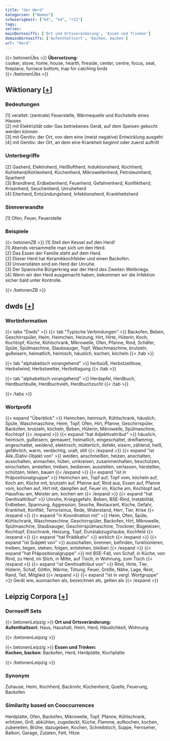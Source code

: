 ```yaml
---
title: "der Herd"
kategorien: ["Nomen"]
schwierigkeit: ["k4", "h4", "r12"]
tags:
series:
mainDornseiffs: ['Ort und Ortsveränderung', 'Essen und Trinken']
domainDornseiffs: ['Aufenthaltsort', 'Kochen, backen']
url: "Herd"
---
```


{{< betonenÜbs >}}
**Übersetzung:**  
cooker, stove, home, house, hearth, fireside, center, centre, focus, seat, fireplace, furnace bottom, trap for catching birds  
{{< /betonenÜbs >}}

## Wiktionary [[+](https://de.wiktionary.org/wiki/Herd)]

### Bedeutungen
[1] veraltet: (zentrale) Feuerstelle, Wärmequelle und Kochstelle eines Hauses  
[2] mit Elektrizität oder Gas betriebenes Gerät, auf dem Speisen gekocht werden können  
[3] mit Genitiv: der Ort, von dem eine (meist negative) Entwicklung ausgeht  
[4] mit Genitiv: der Ort, an dem eine Krankheit beginnt oder zuerst auftritt  

### Unterbegriffe
[2] Gasherd, Elektroherd, Heißluftherd, Induktionsherd, Kochherd, Kohleherd/Kohlenherd, Küchenherd, Mikrowellenherd, Petroleumherd, Sparherd  
[3] Brandherd, Erdbebenherd, Feuerherd, Gefahrenherd, Konfliktherd, Krisenherd, Seuchenherd, Unruheherd  
[4] Eiterherd, Entzündungsherd, Infektionsherd, Krankheitsherd  

### Sinnverwandte
[1] Ofen, Feuer, Feuerstelle  

### Beispiele
{{< betonenZB >}}
[1] Stell den Kessel auf den Herd!  
[1] Abends versammelte man sich um den Herd.  
[2] Das Essen der Familie steht auf dem Herd.  
[2] Dieser Herd hat Keramikkochfelder und einen Backofen.  
[3] Universitäten sind ein Herd der Unruhe.  
[3] Der Spanische Bürgerkrieg war der Herd des Zweiten Weltkriegs.  
[4] Wenn wir den Herd ausgemacht haben, bekommen wir die Infektion sicher bald unter Kontrolle.  

{{< /betonenZB >}}


## dwds [[+](https://www.dwds.de/wb/Herd)]

### Wortinformation
{{< tabs "Dwds" >}}
{{< tab "Typische Verbindungen" >}}
Backofen, Beben, Geschirrspüler, Heim, Heimchen, Heizung, Hirt, Hirte, Hüterin, Koch, Kochtopf, Küche, Kühlschrank, Mikrowelle, Ofen, Pfanne, Rind, Schäfer, Spüle, Spülmaschine, Staubsauger, Topf, Waschmaschine, brutzeln, gußeisern, heimatlich, heimisch, häuslich, kochen, köcheln
{{< /tab >}}

{{< tab "alphabetisch vorangehend" >}}
herbsüß, Herbstzeitlose, Herbstwind, Herbstwetter, Herbsttagung
{{< /tab >}}

{{< tab "alphabetisch vorangehend" >}}
Herdapfel, Herdbuch, Herdbuchbulle, Herdbuchvieh, Herdbuchzucht
{{< /tab >}}

{{< /tabs >}}

### Wortprofil
{{< expand "Überblick" >}} Heimchen, heimisch, Kühlschrank, häuslich, Spüle, Waschmaschine, Heim, Topf, Ofen, Hirt, Pfanne, Geschirrspüler, Backofen, brutzeln, köcheln, Beben, Hüterin, Mikrowelle, Spülmaschine, Kochtopf {{< /expand >}}
{{< expand "hat Adjektivattribut" >}} häuslich, heimisch, gußeisern, gemauert, heimatlich, eingeschaltet, dreiflammig, angeschaltet, weidend, elektrisch, mütterlich, defekt, eisern, zählend, heiß, gefährlich, warm, verdächtig, uralt, still {{< /expand >}}
{{< expand "ist Akk./Dativ-Objekt von" >}} weiden, anschmeißen, heizen, anschalten, ausschalten, anmachen, hüten, umkreisen, zusammenhalten, beschützen, einschalten, anstellen, treiben, bedienen, ausstellen, verlassen, herstellen, schützen, teilen, bauen {{< /expand >}}
{{< expand "ist in Präpositionalgruppe" >}} Heimchen am, Topf auf, Topf vom, köcheln auf, Koch am, Küche mit, brutzeln auf, Pfanne auf, Rind aus, Essen auf, Pfanne vom, kochen auf, Hirt mit, dampfen auf, Feuer im, Küche am, Kochtopf auf, Hausfrau am, Meister am, kochen am {{< /expand >}}
{{< expand "hat Genitivattribut" >}} Unruhe, Kriegsgefahr, Beben, BSE-Rind, Instabilität, Erdbeben, Spannung, Aggression, Seuche, Restaurant, Küche, Gefahr, Krankheit, Konflikt, Terrorismus, Rede, Widerstand, Herr, Tier, Krise {{< /expand >}}
{{< expand "in Koordination mit" >}} Heim, Ofen, Spüle, Kühlschrank, Waschmaschine, Geschirrspüler, Backofen, Hirt, Mikrowelle, Spülmaschine, Staubsauger, Geschirrspülmaschine, Trockner, Bügeleisen, Kochtopf, Eisschrank, Heizung, Topf, Dunstabzugshaube, Kochfeld {{< /expand >}}
{{< expand "hat Prädikativ" >}} wirklich {{< /expand >}}
{{< expand "ist Subjekt von" >}} ausschalten, brennen, befinden, funktionieren, treiben, liegen, stehen, folgen, entstehen, bleiben {{< /expand >}}
{{< expand "hat Präpositionalgruppe" >}} mit BSE-Fall, von Schaf, in Küche, von Rind, zu Herd, im Stich, in Mitte, auf Tisch, in Wohnung, zum Tisch {{< /expand >}}
{{< expand "ist Genitivattribut von" >}} Rind, Hirte, Tier, Hüterin, Schaf, Göttin, Wärme, Tötung, Feuer, Größe, Nähe, Lage, Rest, Rand, Teil, Mitglied {{< /expand >}}
{{< expand "ist in vergl. Wortgruppe" >}} Gerät wie, ausmachen als, bezeichnen als, gelten als {{< /expand >}}

## Leipzig Corpora [[+](https://corpora.uni-leipzig.de/en/res?word=Herd&corpusId=deu_newscrawl-public_2018)]

### Dornseiff Sets
{{< betonenLeipzig >}}
**Ort und Ortsveränderung:**  
**Aufenthaltsort:** Haus, Haushalt, Heim, Herd, Häuslichkeit, Wohnung  

{{< /betonenLeipzig >}}


{{< betonenLeipzig >}}
**Essen und Trinken:**  
**Kochen, backen:** Backofen, Herd, Herdplatte, Kochplatte  

{{< /betonenLeipzig >}}

### Synonym
Zuhause, Heim, Kochherd, Backrohr, Küchenherd, Quelle, Feuerung, Backofen


### Similarity based on Cooccurrences
Herdplatte, Ofen, Backofen, Mikrowelle, Topf, Pfanne, Kühlschrank, erhitzen, Grill, abkühlen, zugedeckt, Küche, Flamme, aufkochen, kochen, zubereiten, Brühe, dazugeben, Kochen, Schreibtisch, Suppe, Fernseher, Balkon, Garage, Zutaten, Fett, Hitze

